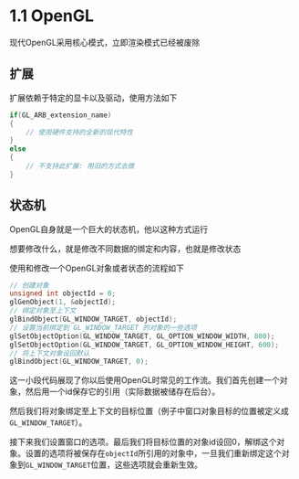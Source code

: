 # 1.1 OpenGL

现代OpenGL采用核心模式，立即渲染模式已经被废除

## 扩展

扩展依赖于特定的显卡以及驱动，使用方法如下

```c
if(GL_ARB_extension_name)
{
    // 使用硬件支持的全新的现代特性
}
else
{
    // 不支持此扩展: 用旧的方式去做
}
```

## 状态机

OpenGL自身就是一个巨大的状态机，他以这种方式运行

想要修改什么，就是修改不同数据的绑定和内容，也就是修改状态

使用和修改一个OpenGL对象或者状态的流程如下

```c
// 创建对象
unsigned int objectId = 0;
glGenObject(1, &objectId);
// 绑定对象至上下文
glBindObject(GL_WINDOW_TARGET, objectId);
// 设置当前绑定到 GL_WINDOW_TARGET 的对象的一些选项
glSetObjectOption(GL_WINDOW_TARGET, GL_OPTION_WINDOW_WIDTH, 800);
glSetObjectOption(GL_WINDOW_TARGET, GL_OPTION_WINDOW_HEIGHT, 600);
// 将上下文对象设回默认
glBindObject(GL_WINDOW_TARGET, 0);
```

这一小段代码展现了你以后使用OpenGL时常见的工作流。我们首先创建一个对象，然后用一个id保存它的引用（实际数据被储存在后台）。

然后我们将对象绑定至上下文的目标位置（例子中窗口对象目标的位置被定义成`GL_WINDOW_TARGET`）。

接下来我们设置窗口的选项。最后我们将目标位置的对象id设回0，解绑这个对象。设置的选项将被保存在`objectId`所引用的对象中，一旦我们重新绑定这个对象到`GL_WINDOW_TARGET`位置，这些选项就会重新生效。

